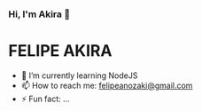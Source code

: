### Hi, I'm Akira 👋

# FELIPE AKIRA
- 🌱 I’m currently learning NodeJS
- 📫 How to reach me: felipeanozaki@gmail.com
- ⚡ Fun fact: ...
